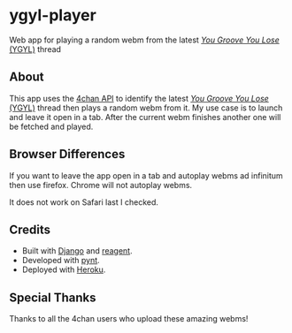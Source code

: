 # ygyl-player

Web app for playing a random webm from the latest [*You Groove You Lose* (YGYL)](https://www.urbandictionary.com/define.php?term=ygyl) thread

## About

This app uses the [4chan API](https://github.com/4chan/4chan-API) to identify the latest [*You Groove You Lose* (YGYL)](https://www.urbandictionary.com/define.php?term=ygyl) thread then plays a random webm from it. My use case is to launch and leave it open in a tab. After the current webm finishes another one will be fetched and played.

## Browser Differences

If you want to leave the app open in a tab and autoplay webms ad infinitum then use firefox. Chrome will not autoplay webms.

It does not work on Safari last I checked.

## Credits

- Built with [Django](https://www.djangoproject.com/) and [reagent](https://reagent-project.github.io/).
- Developed with [pynt](https://github.com/ebanner/pynt).
- Deployed with [Heroku](https://www.heroku.com).

## Special Thanks

Thanks to all the 4chan users who upload these amazing webms!
